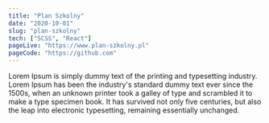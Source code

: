 ```yaml
---
title: "Plan Szkolny"
date: "2020-10-01"
slug: "plan-szkolny"
tech: ["SCSS", "React"]
pageLive: "https://www.plan-szkolny.pl"
pageCode: "https://github.com"
---
```


Lorem Ipsum is simply dummy text of the printing and typesetting industry. Lorem Ipsum has been the industry's standard dummy text ever since the 1500s, when an unknown printer took a galley of type and scrambled it to make a type specimen book. It has survived not only five centuries, but also the leap into electronic typesetting, remaining essentially unchanged.
